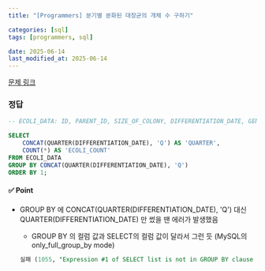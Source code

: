 ```yaml
---
title: "[Programmers] 분기별 분화된 대장균의 개체 수 구하기"

categories: [sql]
tags: [programmers, sql]

date: 2025-06-14
last_modified_at: 2025-06-14
---
```

[문제 링크](https://school.programmers.co.kr/learn/courses/30/lessons/299308)

### 정답
```sql
-- ECOLI_DATA: ID, PARENT_ID, SIZE_OF_COLONY, DIFFERENTIATION_DATE, GENOTYPE

SELECT
    CONCAT(QUARTER(DIFFERENTIATION_DATE), 'Q') AS 'QUARTER',
    COUNT(*) AS 'ECOLI_COUNT'
FROM ECOLI_DATA
GROUP BY CONCAT(QUARTER(DIFFERENTIATION_DATE), 'Q')
ORDER BY 1;

```

#### ✅ Point
- GROUP BY 에 CONCAT(QUARTER(DIFFERENTIATION_DATE), 'Q') 대신 QUARTER(DIFFERENTIATION_DATE) 만 썼을 땐 에러가 발생했음
    - GROUP BY 의 컬럼 값과 SELECT의 컬럼 값이 달라서 그런 듯 (MySQL의 only_full_group_by mode)

    ```sql
    실패 (1055, "Expression #1 of SELECT list is not in GROUP BY clause and contains nonaggregated column 'programmers.ECOLI_DATA.DIFFERENTIATION_DATE' which is not functionally dependent on columns in GROUP BY clause; this is incompatible with sql_mode=only_full_group_by")
    ```